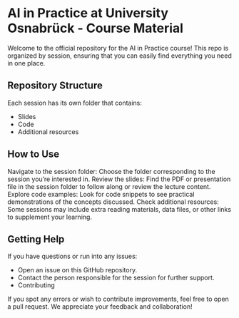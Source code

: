 # AI in Practice at University Osnabrück - Course Material

Welcome to the official repository for the AI in Practice course! This repo is organized by session, ensuring that you can easily find everything you need in one place.

## Repository Structure

Each session has its own folder that contains:

- Slides
- Code
- Additional resources

## How to Use

Navigate to the session folder: Choose the folder corresponding to the session you’re interested in.
Review the slides: Find the PDF or presentation file in the session folder to follow along or review the lecture content.
Explore code examples: Look for code snippets to see practical demonstrations of the concepts discussed.
Check additional resources: Some sessions may include extra reading materials, data files, or other links to supplement your learning.

## Getting Help

If you have questions or run into any issues:

- Open an issue on this GitHub repository.
- Contact the person responsible for the session for further support.
- Contributing

If you spot any errors or wish to contribute improvements, feel free to open a pull request. We appreciate your feedback and collaboration!
